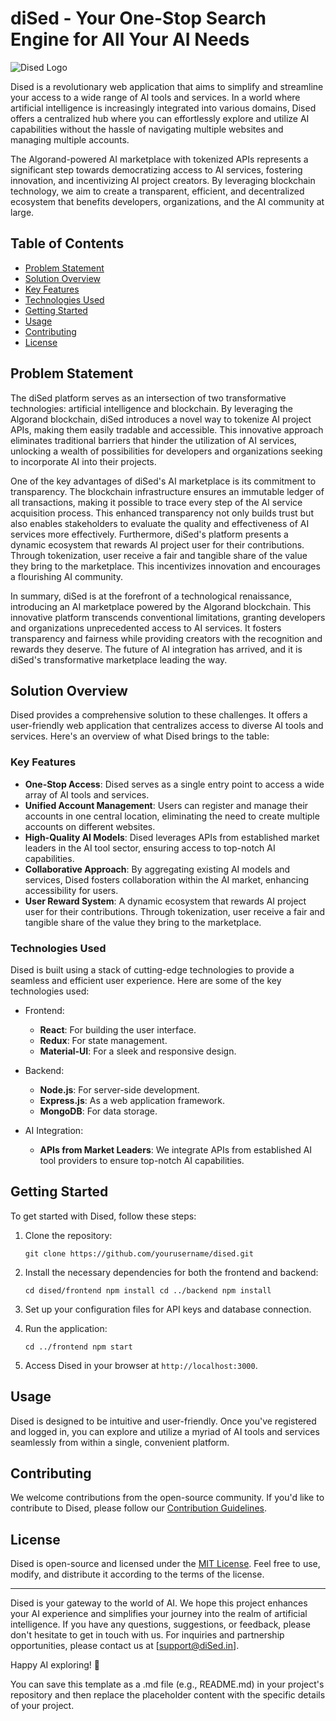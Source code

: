 # diSed - Your One-Stop Search Engine for All Your AI Needs

![Dised Logo](https://github.com/diSed-dao/.github/assets/46371923/7af19594-2006-4374-bf1f-b70f4f1ed155)

Dised is a revolutionary web application that aims to simplify and streamline your access to a wide range of AI tools and services. In a world where artificial intelligence is increasingly integrated into various domains, Dised offers a centralized hub where you can effortlessly explore and utilize AI capabilities without the hassle of navigating multiple websites and managing multiple accounts.

The Algorand-powered AI marketplace with tokenized APIs represents a significant step towards democratizing access to AI services, fostering innovation, and incentivizing AI project creators. By leveraging blockchain technology, we aim to create a transparent, efficient, and decentralized ecosystem that benefits developers, organizations, and the AI community at large.

## Table of Contents
- [Problem Statement](#problem-statement)
- [Solution Overview](#solution-overview)
- [Key Features](#key-features)
- [Technologies Used](#technologies-used)
- [Getting Started](#getting-started)
- [Usage](#usage)
- [Contributing](#contributing)
- [License](#license)

## Problem Statement

The diSed platform serves as an intersection of two transformative technologies: artificial intelligence and blockchain. By leveraging the Algorand blockchain, diSed introduces a novel way to tokenize AI project APIs, making them easily tradable and accessible. This innovative approach eliminates traditional barriers that hinder the utilization of AI services, unlocking a wealth of possibilities for developers and organizations seeking to incorporate AI into their projects.

One of the key advantages of diSed's AI marketplace is its commitment to transparency. The blockchain infrastructure ensures an immutable ledger of all transactions, making it possible to trace every step of the AI service acquisition process. This enhanced transparency not only builds trust but also enables stakeholders to evaluate the quality and effectiveness of AI services more effectively.
Furthermore, diSed's platform presents a dynamic ecosystem that rewards AI project user for their contributions. Through tokenization, user receive a fair and tangible share of the value they bring to the marketplace. This incentivizes innovation and encourages a flourishing AI community.

In summary, diSed is at the forefront of a technological renaissance, introducing an AI marketplace powered by the Algorand blockchain. This innovative platform transcends conventional limitations, granting developers and organizations unprecedented access to AI services. It fosters transparency and fairness while providing creators with the recognition and rewards they deserve. The future of AI integration has arrived, and it is diSed's transformative marketplace leading the way.

## Solution Overview

Dised provides a comprehensive solution to these challenges. It offers a user-friendly web application that centralizes access to diverse AI tools and services. Here's an overview of what Dised brings to the table:

### Key Features

- **One-Stop Access**: Dised serves as a single entry point to access a wide array of AI tools and services.
- **Unified Account Management**: Users can register and manage their accounts in one central location, eliminating the need to create multiple accounts on different websites.
- **High-Quality AI Models**: Dised leverages APIs from established market leaders in the AI tool sector, ensuring access to top-notch AI capabilities.
- **Collaborative Approach**: By aggregating existing AI models and services, Dised fosters collaboration within the AI market, enhancing accessibility for users.
- **User Reward System**: A dynamic ecosystem that rewards AI project user for their contributions. Through tokenization, user receive a fair and tangible share of the value they bring to the marketplace.

### Technologies Used

Dised is built using a stack of cutting-edge technologies to provide a seamless and efficient user experience. Here are some of the key technologies used:

- Frontend:
  - **React**: For building the user interface.
  - **Redux**: For state management.
  - **Material-UI**: For a sleek and responsive design.

- Backend:
  - **Node.js**: For server-side development.
  - **Express.js**: As a web application framework.
  - **MongoDB**: For data storage.

- AI Integration:
  - **APIs from Market Leaders**: We integrate APIs from established AI tool providers to ensure top-notch AI capabilities.

## Getting Started

To get started with Dised, follow these steps:

1. Clone the repository:

   
   `git clone https://github.com/yourusername/dised.git`
   

2. Install the necessary dependencies for both the frontend and backend:

   
   `cd dised/frontend
   npm install
   cd ../backend
   npm install`
   
3. Set up your configuration files for API keys and database connection.

4. Run the application:

   
   `cd ../frontend
   npm start`
   

5. Access Dised in your browser at `http://localhost:3000`.

## Usage

Dised is designed to be intuitive and user-friendly. Once you've registered and logged in, you can explore and utilize a myriad of AI tools and services seamlessly from within a single, convenient platform.

## Contributing

We welcome contributions from the open-source community. If you'd like to contribute to Dised, please follow our [Contribution Guidelines](CONTRIBUTING.md).

## License

Dised is open-source and licensed under the [MIT License](LICENSE). Feel free to use, modify, and distribute it according to the terms of the license.

---

Dised is your gateway to the world of AI. We hope this project enhances your AI experience and simplifies your journey into the realm of artificial intelligence. If you have any questions, suggestions, or feedback, please don't hesitate to get in touch with us. For inquiries and partnership opportunities, please contact us at [support@diSed.in].

Happy AI exploring! 🚀


You can save this template as a .md file (e.g., README.md) in your project's repository and then replace the placeholder content with the specific details of your project.

<!--

**Here are some ideas to get you started:**

🙋‍♀️ A short introduction - what is your organization all about?
🌈 Contribution guidelines - how can the community get involved?
👩‍💻 Useful resources - where can the community find your docs? Is there anything else the community should know?
🍿 Fun facts - what does your team eat for breakfast?
🧙 Remember, you can do mighty things with the power of [Markdown](https://docs.github.com/github/writing-on-github/getting-started-with-writing-and-formatting-on-github/basic-writing-and-formatting-syntax)
-->
